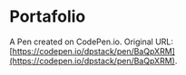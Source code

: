 # Portafolio

A Pen created on CodePen.io. Original URL: [https://codepen.io/dpstack/pen/BaQpXRM](https://codepen.io/dpstack/pen/BaQpXRM).


